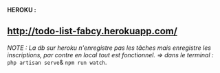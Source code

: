 __HEROKU :__

http://todo-list-fabcy.herokuapp.com/
-----------------
_NOTE : La db sur heroku n'enregistre pas les tâches mais enregistre les inscriptions, par contre en local tout est fonctionnel.
=> dans le terminal :_ `php artisan serve`& `npm run watch`.
